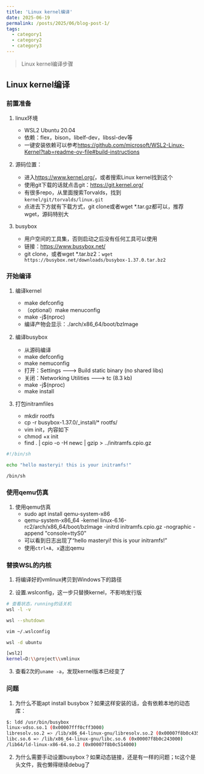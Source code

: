 ```yaml
---
title: 'Linux kernel编译'
date: 2025-06-19
permalink: /posts/2025/06/blog-post-1/
tags:
  - category1
  - category2
  - category3
---
```


> Linux kernel编译步骤

## Linux kernel编译

### 前置准备

1. linux环境
   - WSL2 Ubuntu 20.04
   - 依赖：flex，bison，libelf-dev，libssl-dev等
   - 一键安装依赖可以参考<https://github.com/microsoft/WSL2-Linux-Kernel?tab=readme-ov-file#build-instructions>

2. 源码位置：
   - 进入<https://www.kernel.org/>，或者搜索Linux kernel找到这个
   - 使用git下载的话就点击git：<https://git.kernel.org/>
   - 有很多repo，从里面搜索Torvalds，找到`kernel/git/torvalds/linux.git`
   - 点进去下方就有下载方式，git clone或者wget *.tar.gz都可以，推荐wget，源码特别大

3. busybox
   - 用户空间的工具集，否则启动之后没有任何工具可以使用
   - 链接：<https://www.busybox.net/>
   - git clone，或者wget *.tar.bz2：`wget https://busybox.net/downloads/busybox-1.37.0.tar.bz2`

### 开始编译

1. 编译kernel
   - make defconfig
   - （optional）make menuconfig
   - make -j$(nproc)
   - 编译产物会显示：./arch/x86_64/boot/bzImage

2. 编译busybox
   - 从源码编译
   - make defconfig
   - make nemuconfig
   - 打开：Settings  ---> Build static binary (no shared libs)
   - 关闭：Networking Utilities  ---> tc (8.3 kb)
   - make -j$(nproc)
   - make install

3. 打包initramfiles
   - mkdir rootfs
   - cp -r busybox-1.37.0/_install/* rootfs/
   - vim init，内容如下
   - chmod +x init
   - find . | cpio -o -H newc | gzip > ../initramfs.cpio.gz

```sh
#!/bin/sh

echo "hello masteryi! this is your initramfs!"

/bin/sh
```

### 使用qemu仿真

1. 使用qemu仿真
   - sudo apt install qemu-system-x86
   - qemu-system-x86_64 -kernel linux-6.16-rc2/arch/x86_64/boot/bzImage -initrd initramfs.cpio.gz -nographic -append "console=ttyS0"
   - 可以看到日志出现了“hello masteryi! this is your initramfs!”
   - 使用`ctrl+A, x`退出qemu

### 替换WSL的内核

1. 将编译好的vmlinux拷贝到Windows下的路径

2. 设置.wslconfig，这一步只替换kernel，不影响发行版

```sh
# 查看状态，running的话关机
wsl -l -v

wsl --shutdown

vim ~/.wslconfig

wsl -d ubuntu
```

```sh
[wsl2]
kernel=D:\\project\\vmlinux
```

3. 查看2次的`uname -a`，发现kernel版本已经变了

### 问题

1. 为什么不能apt install busybox？如果这样安装的话，会有依赖本地的动态库：

```sh
$: ldd /usr/bin/busybox
linux-vdso.so.1 (0x00007fff0cff3000)
libresolv.so.2 => /lib/x86_64-linux-gnu/libresolv.so.2 (0x00007f8b0c435000)
libc.so.6 => /lib/x86_64-linux-gnu/libc.so.6 (0x00007f8b0c243000)
/lib64/ld-linux-x86-64.so.2 (0x00007f8b0c514000)
```

2. 为什么需要手动设置busybox？如果动态链接，还是有一样的问题；tc这个是头文件，我也懒得继续debug了